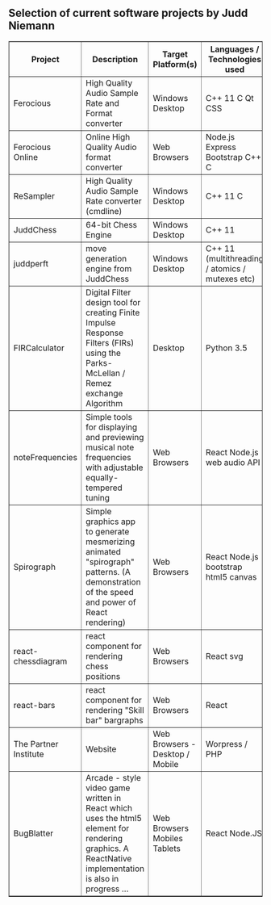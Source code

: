 ## Selection of current software projects by Judd Niemann
<table border="1" cellspacing="0">
  <thead>
    <tr>
      <th style="min-width:50px">Project</th>
      <th style="min-width:50px">Description</th>
      <th style="min-width:50px">Target Platform(s)</th>
      <th style="min-width:50px">Languages / Technologies used</th>
      <th style="min-width:50px">Live Demo</th>
      <th style="min-width:50px">Download (note: 32-bit versions also available)</th>
      <th style="min-width:50px">GitHub Repository / Source Code / Documentation</th>
    </tr>
  </thead>
  <tbody>
    <tr>
      <td style="min-width:50px">Ferocious</td>
      <td style="min-width:50px">High Quality Audio Sample Rate and Format converter</td>
      <td style="min-width:50px">Windows Desktop</td>
      <td style="min-width:50px">C++ 11 C Qt CSS</td>
      <td style="min-width:50px">-</td>
      <td style="min-width:50px">64-bit windows (zip file)</td>
      <td style="min-width:50px">https://github.com/jniemann66/ferocious</td>
    </tr>
    <tr>
      <td style="min-width:50px">Ferocious Online</td>
      <td style="min-width:50px">Online High Quality Audio format converter</td>
      <td style="min-width:50px">Web Browsers</td>
      <td style="min-width:50px">Node.js Express Bootstrap C++ C</td>
      <td style="min-width:50px">http://ferocious.juddn.com</td>
      <td style="min-width:50px">-</td>
      <td style="min-width:50px">-</td>
    </tr>
    <tr>
      <td style="min-width:50px">ReSampler</td>
      <td style="min-width:50px">High Quality Audio Sample Rate converter (cmdline)</td>
      <td style="min-width:50px">Windows Desktop</td>
      <td style="min-width:50px">C++ 11 C</td>
      <td style="min-width:50px"></td>
      <td style="min-width:50px">64-bit Windows (copy exe and dlls to folder on your PC)</td>
      <td style="min-width:50px">https://github.com/jniemann66/ReSampler</td>
    </tr>
    <tr>
      <td style="min-width:50px">JuddChess</td>
      <td style="min-width:50px">64-bit Chess Engine</td>
      <td style="min-width:50px">Windows Desktop</td>
      <td style="min-width:50px">C++ 11</td>
      <td style="min-width:50px">-</td>
      <td style="min-width:50px">-</td>
      <td style="min-width:50px">(private)-</td>
    </tr>
    <tr>
      <td style="min-width:50px">juddperft</td>
      <td style="min-width:50px">move generation engine from JuddChess</td>
      <td style="min-width:50px">Windows Desktop</td>
      <td style="min-width:50px">C++ 11 (multithreading / atomics / mutexes etc)</td>
      <td style="min-width:50px">-</td>
      <td style="min-width:50px">64-bit exe</td>
      <td style="min-width:50px">https://github.com/jniemann66/juddperft</td>
    </tr>
    <tr>
      <td style="min-width:50px">FIRCalculator</td>
      <td style="min-width:50px">Digital Filter design tool for creating Finite Impulse Response Filters (FIRs) using the Parks-McLellan / Remez exchange Algorithm</td>
      <td style="min-width:50px">Desktop</td>
      <td style="min-width:50px">Python 3.5</td>
      <td style="min-width:50px">-</td>
      <td style="min-width:50px"></td>
      <td style="min-width:50px">https://github.com/jniemann66/FIRCalculator</td>
    </tr>
    <tr>
      <td style="min-width:50px">noteFrequencies</td>
      <td style="min-width:50px">Simple tools for displaying and previewing musical note frequencies with adjustable equally-tempered tuning</td>
      <td style="min-width:50px">Web Browsers</td>
      <td style="min-width:50px">React Node.js web audio API</td>
      <td style="min-width:50px">http://notefrequencies.juddn.com/</td>
      <td style="min-width:50px"></td>
      <td style="min-width:50px">https://github.com/jniemann66/noteFrequencies</td>
    </tr>
    <tr>
      <td style="min-width:50px">Spirograph</td>
      <td style="min-width:50px">Simple graphics app to generate mesmerizing animated "spirograph" patterns. (A demonstration of the speed and power of React rendering)</td>
      <td style="min-width:50px">Web Browsers</td>
      <td style="min-width:50px">React Node.js bootstrap html5 canvas</td>
      <td style="min-width:50px">http://spirograph.juddn.com/</td>
      <td style="min-width:50px"></td>
      <td style="min-width:50px">https://github.com/jniemann66/react-spirograph</td>
    </tr>
    <tr>
      <td style="min-width:50px">react-chessdiagram</td>
      <td style="min-width:50px">react component for rendering chess positions</td>
      <td style="min-width:50px">Web Browsers</td>
      <td style="min-width:50px">React svg</td>
      <td style="min-width:50px">http://chessdiagram.juddn.com</td>
      <td style="min-width:50px">https://www.npmjs.com/package/react-chessdiagram</td>
      <td style="min-width:50px">https://github.com/jniemann66/react-chessdiagram</td>
    </tr>
    <tr>
      <td style="min-width:50px">react-bars</td>
      <td style="min-width:50px">react component for rendering "Skill bar" bargraphs</td>
      <td style="min-width:50px">Web Browsers</td>
      <td style="min-width:50px">React</td>
      <td style="min-width:50px"></td>
      <td style="min-width:50px">https://www.npmjs.com/package/react-bars</td>
      <td style="min-width:50px">https://github.com/jniemann66/react-bars</td>
    </tr>
    <tr>
      <td style="min-width:50px">The Partner Institute</td>
      <td style="min-width:50px">Website</td>
      <td style="min-width:50px">Web Browsers - Desktop / Mobile</td>
      <td style="min-width:50px">Worpress / PHP</td>
      <td style="min-width:50px">http://thepartnerinstitute.com.au/</td>
      <td style="min-width:50px"></td>
      <td style="min-width:50px"></td>
    </tr>
    <tr>
      <td style="min-width:50px">BugBlatter</td>
      <td style="min-width:50px">
        Arcade - style video game written in React which uses the html5
        <canvas>
          element for rendering graphics. A ReactNative implementation is also in progress …
        </canvas>
      </td>
      <td style="min-width:50px">Web Browsers Mobiles Tablets</td>
      <td style="min-width:50px">React Node.JS</td>
      <td style="min-width:50px">http://bugblatter.juddn.com/</td>
      <td style="min-width:50px"></td>
      <td style="min-width:50px">https://github.com/jniemann66/bugblatter</td>
    </tr>
  </tbody>
</table>

